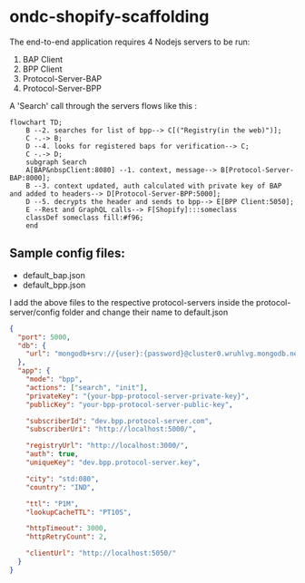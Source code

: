 # ondc-shopify-scaffolding

The end-to-end application requires 4 Nodejs servers to be run:
1. BAP Client
2. BPP Client
3. Protocol-Server-BAP
4. Protocol-Server-BPP


A 'Search' call through the servers flows like this :
```mermaid
flowchart TD;
    B --2. searches for list of bpp--> C[("Registry(in the web)")];
    C -.-> B;
    D --4. looks for registered baps for verification--> C;
    C -.-> D;
    subgraph Search
    A[BAP&nbspClient:8080] --1. context, message--> B[Protocol-Server-BAP:8000];
    B --3. context updated, auth calculated with private key of BAP and added to headers--> D[Protocol-Server-BPP:5000];
    D --5. decrypts the header and sends to bpp--> E[BPP Client:5050];
    E --Rest and GraphQL calls--> F[Shopify]:::someclass
    classDef someclass fill:#f96;
    end
```

## Sample config files:
- default_bap.json
- default_bpp.json

I add the above files to the respective protocol-servers inside the protocol-server/config folder and change their name to default.json


```json
{
  "port": 5000,
  "db": {
    "url": "mongodb+srv://{user}:{password}@cluster0.wruhlvg.mongodb.net/?retryWrites=true&w=majority"
  },
  "app": {
    "mode": "bpp",
    "actions": ["search", "init"],
    "privateKey": "{your-bpp-protocol-server-private-key}",
    "publicKey": "your-bpp-protocol-server-public-key",

    "subscriberId": "dev.bpp.protocol-server.com",
    "subscriberUri": "http://localhost:5000/",

    "registryUrl": "http://localhost:3000/",
    "auth": true,
    "uniqueKey": "dev.bpp.protocol-server.key",

    "city": "std:080",
    "country": "IND",

    "ttl": "P1M",
    "lookupCacheTTL": "PT10S",

    "httpTimeout": 3000,
    "httpRetryCount": 2,

    "clientUrl": "http://localhost:5050/"
  }
}
```

